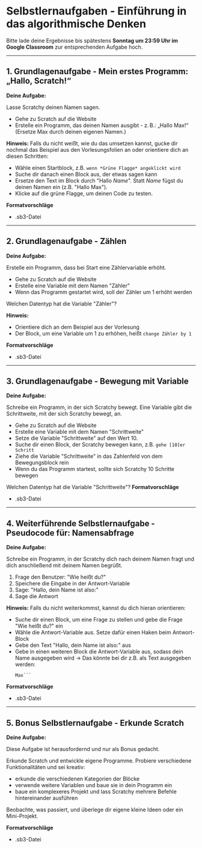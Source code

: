 # Selbstlernaufgaben - Einführung in das algorithmische Denken

Bitte lade deine Ergebnisse bis spätestens **Sonntag um 23:59 Uhr im Google Classroom** zur entsprechenden Aufgabe hoch.

---

## 1. Grundlagenaufgabe - Mein erstes Programm: „Hallo, Scratch!“

**Deine Aufgabe:**

Lasse Scratchy deinen Namen sagen.
- Gehe zu Scratch auf die Website
- Erstelle ein Programm, das deinen Namen ausgibt - z. B.: „Hallo Max!“ (Ersetze Max durch deinen eigenen Namen.)

**Hinweis:**
Falls du nicht weißt, wie du das umsetzen kannst, gucke dir nochmal das Beispiel aus den Vorlesungsfolien an oder orientiere dich an diesen Schritten:
- Wähle einen Startblock, z.B. ```wenn *Grüne Flagge* angeklickt wird```
- Suche dir danach einen Block aus, der etwas sagen kann
- Ersetze den Text im Block durch "Hallo *Name*". Statt *Name* fügst du deinen Namen ein (z.B. "Hallo Max").
- Klicke auf die grüne Flagge, um deinen Code zu testen.


**Formatvorschläge**
- .sb3-Datei

---

## 2. Grundlagenaufgabe - Zählen

**Deine Aufgabe:**

Erstelle ein Programm, dass bei Start eine Zählervariable erhöht.
- Gehe zu Scratch auf die Website
- Erstelle eine Variable mit dem Namen "Zähler"
- Wenn das Programm gestartet wird, soll der Zähler um 1 erhöht werden

Welchen Datentyp hat die Variable "Zähler"?

**Hinweis:**
- Orientiere dich an dem Beispiel aus der Vorlesung
- Der Block, um eine Variable um 1 zu erhöhen, heißt ```change Zähler by 1``` 

**Formatvorschläge** 
- .sb3-Datei

---

## 3. Grundlagenaufgabe - Bewegung mit Variable

**Deine Aufgabe:**

Schreibe ein Programm, in der sich Scratchy bewegt. Eine Variable gibt die Schrittweite, mit der sich Scratchy bewegt, an.
- Gehe zu Scratch auf die Website
- Erstelle eine Variable mit dem Namen "Schrittweite"
- Setze die Variable "Schrittweite" auf den Wert 10.
- Suche dir einen Block, der Scratchy bewegen kann, z.B. ```gehe [10]er Schritt```
- Ziehe die Variable "Schrittweite" in das Zahlenfeld von dem Bewegungsblock rein
- Wenn du das Programm startest, sollte sich Scratchy 10 Schritte bewegen

Welchen Datentyp hat die Variable "Schrittweite"?
**Formatvorschläge**
- .sb3-Datei

---

## 4. Weiterführende Selbstlernaufgabe - Pseudocode für: Namensabfrage

**Deine Aufgabe:**

Schreibe ein Programm, in der Scratchy dich nach deinem Namen fragt und dich anschließend mit deinem Namen begrüßt.
1. Frage den Benutzer: "Wie heißt du?"
2. Speichere die Eingabe in der Antwort-Variable
3. Sage: "Hallo, dein Name ist also:"
4. Sage die Antwort

**Hinweis:**
Falls du nicht weiterkommst, kannst du dich hieran orientieren:
- Suche dir einen Block, um eine Frage zu stellen und gebe die Frage "Wie heißt du?" ein
- Wähle die Antwort-Variable aus. Setze dafür einen Haken beim Antwort-Block
- Gebe den Text "Hallo, dein Name ist also:" aus
- Gebe in einen weiteren Block die Antwort-Variable aus, sodass dein Name ausgegeben wird
  -> Das könnte bei dir z.B. als Text ausgegeben werden:
  ```Dein Name ist also:
  Max```

**Formatvorschläge**
- .sb3-Datei

---


## 5. Bonus Selbstlernaufgabe - Erkunde Scratch

**Deine Aufgabe:**

Diese Aufgabe ist herausfordernd und nur als Bonus gedacht.

Erkunde Scratch und entwickle eigene Programme. Probiere verschiedene Funktionalitäten und sei kreativ: 
- erkunde die verschiedenen Kategorien der Blöcke
- verwende weitere Variablen und baue sie in dein Programm ein
- baue ein komplexeres Projekt und lass Scratchy mehrere Befehle hintereinander ausführen

Beobachte, was passiert, und überlege dir eigene kleine Ideen oder ein Mini-Projekt.

**Formatvorschläge**
- .sb3-Datei
